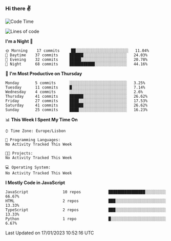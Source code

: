 ### Hi there :v:

<!--
**eusebioaddsilva/eusebioaddsilva** is a ✨ _special_ ✨ repository because its `README.md` (this file) appears on your GitHub profile.

<!--START_SECTION:waka-->
![Code Time](http://img.shields.io/badge/Code%20Time-35%20hrs%2012%20mins-blue)

![Lines of code](https://img.shields.io/badge/From%20Hello%20World%20I%27ve%20Written-658%20Thousand%20lines%20of%20code-blue)

**I'm a Night 🦉** 

```text
🌞 Morning    17 commits     ██░░░░░░░░░░░░░░░░░░░░░░░   11.04% 
🌆 Daytime    37 commits     ██████░░░░░░░░░░░░░░░░░░░   24.03% 
🌃 Evening    32 commits     █████░░░░░░░░░░░░░░░░░░░░   20.78% 
🌙 Night      68 commits     ███████████░░░░░░░░░░░░░░   44.16%

```
📅 **I'm Most Productive on Thursday** 

```text
Monday       5 commits      ░░░░░░░░░░░░░░░░░░░░░░░░░   3.25% 
Tuesday      11 commits     █░░░░░░░░░░░░░░░░░░░░░░░░   7.14% 
Wednesday    4 commits      ░░░░░░░░░░░░░░░░░░░░░░░░░   2.6% 
Thursday     41 commits     ██████░░░░░░░░░░░░░░░░░░░   26.62% 
Friday       27 commits     ████░░░░░░░░░░░░░░░░░░░░░   17.53% 
Saturday     41 commits     ██████░░░░░░░░░░░░░░░░░░░   26.62% 
Sunday       25 commits     ████░░░░░░░░░░░░░░░░░░░░░   16.23%

```


📊 **This Week I Spent My Time On** 

```text
⌚︎ Time Zone: Europe/Lisbon

💬 Programming Languages: 
No Activity Tracked This Week

🐱‍💻 Projects: 
No Activity Tracked This Week

💻 Operating System: 
No Activity Tracked This Week

```

**I Mostly Code in JavaScript** 

```text
JavaScript               10 repos            ████████████████░░░░░░░░░   66.67% 
HTML                     2 repos             ███░░░░░░░░░░░░░░░░░░░░░░   13.33% 
TypeScript               2 repos             ███░░░░░░░░░░░░░░░░░░░░░░   13.33% 
Python                   1 repo              █░░░░░░░░░░░░░░░░░░░░░░░░   6.67%

```



 Last Updated on 17/01/2023 10:52:16 UTC
<!--END_SECTION:waka-->
